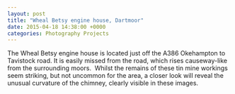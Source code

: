```yaml
---
layout: post
title: "Wheal Betsy engine house, Dartmoor"
date: 2015-04-18 14:38:00 +0000
categories: Photography Projects
---
```


<!-- wp:paragraph -->
<p>The Wheal Betsy engine house is located just off the A386 Okehampton to Tavistock road. It is easily missed from the road, which rises causeway-like from the surrounding moors.  Whilst the remains of these tin mine workings seem striking, but not uncommon for the area, a closer look will reveal the unusual curvature of the chimney, clearly visible in these images.</p>
<!-- /wp:paragraph -->

<!-- wp:gallery {"linkTo":"media","sizeSlug":"medium","align":"left"} -->
<figure class="wp-block-gallery alignleft has-nested-images columns-default is-cropped"><!-- wp:image {"id":183,"sizeSlug":"medium","linkDestination":"media"} -->
<figure class="wp-block-image size-medium"><a href="{{ site.baseurl }}/wp-content/uploads/2022/12/DSC0174-scaled.jpg"><img src="https://www.circleseven.co.uk/wp-content/uploads/2022/12/DSC0174-199x300.jpg" alt="" class="wp-image-183"/></a></figure>
<!-- /wp:image -->

<!-- wp:image {"id":184,"sizeSlug":"medium","linkDestination":"media"} -->
<figure class="wp-block-image size-medium"><a href="{{ site.baseurl }}/wp-content/uploads/2022/12/DSC0171-scaled.jpg"><img src="https://www.circleseven.co.uk/wp-content/uploads/2022/12/DSC0171-199x300.jpg" alt="" class="wp-image-184"/></a></figure>
<!-- /wp:image --></figure>
<!-- /wp:gallery -->